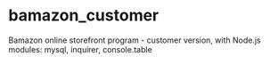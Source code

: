 # bamazon_customer
Bamazon online storefront program - customer version, with Node.js modules: mysql, inquirer, console.table
